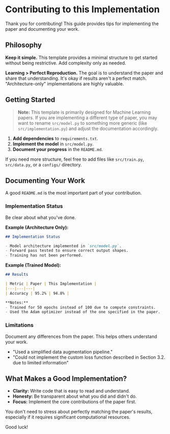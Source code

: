 # Contributing to this Implementation

Thank you for contributing! This guide provides tips for implementing the paper and documenting your work.

## Philosophy

**Keep it simple.** This template provides a minimal structure to get started without being restrictive. Add complexity only as needed.

**Learning > Perfect Reproduction.** The goal is to understand the paper and share that understanding. It's okay if results aren't a perfect match. "Architecture-only" implementations are highly valuable.

## Getting Started

> **Note:** This template is primarily designed for Machine Learning papers. If you are implementing a different type of paper, you may want to rename `src/model.py` to something more generic (like `src/implementation.py`) and adjust the documentation accordingly.

1.  **Add dependencies** to `requirements.txt`.
2.  **Implement the model** in `src/model.py`.
3.  **Document your progress** in the `README.md`.

If you need more structure, feel free to add files like `src/train.py`, `src/data.py`, or a `configs/` directory.

## Documenting Your Work

A good `README.md` is the most important part of your contribution.

### Implementation Status
Be clear about what you've done.

**Example (Architecture Only):**
```markdown
## Implementation Status

- Model architecture implemented in `src/model.py`.
- Forward pass tested to ensure correct output shapes.
- Training has not been performed.
```

**Example (Trained Model):**
```markdown
## Results

| Metric | Paper | This Implementation |
|---|---|---|
| Accuracy | 95.2% | 94.8% |

**Notes:**
- Trained for 50 epochs instead of 100 due to compute constraints.
- Used the Adam optimizer instead of the one specified in the paper.
```

### Limitations
Document any differences from the paper. This helps others understand your work.

- "Used a simplified data augmentation pipeline."
- "Could not implement the custom loss function described in Section 3.2. due to limited information"

## What Makes a Good Implementation?

- **Clarity:** Write code that is easy to read and understand.
- **Honesty:** Be transparent about what you did and didn't do.
- **Focus:** Implement the core contributions of the paper first.

You don't need to stress about perfectly matching the paper's results, especially if it requires significant computational resources.

Good luck!
